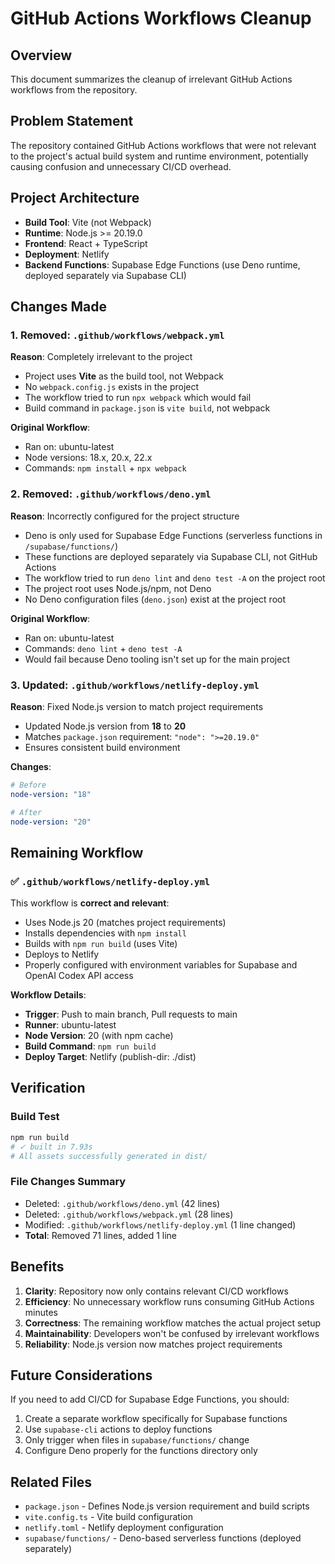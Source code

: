 # GitHub Actions Workflows Cleanup

## Overview
This document summarizes the cleanup of irrelevant GitHub Actions workflows from the repository.

## Problem Statement
The repository contained GitHub Actions workflows that were not relevant to the project's actual build system and runtime environment, potentially causing confusion and unnecessary CI/CD overhead.

## Project Architecture
- **Build Tool**: Vite (not Webpack)
- **Runtime**: Node.js >= 20.19.0
- **Frontend**: React + TypeScript
- **Deployment**: Netlify
- **Backend Functions**: Supabase Edge Functions (use Deno runtime, deployed separately via Supabase CLI)

## Changes Made

### 1. Removed: `.github/workflows/webpack.yml`
**Reason**: Completely irrelevant to the project
- Project uses **Vite** as the build tool, not Webpack
- No `webpack.config.js` exists in the project
- The workflow tried to run `npx webpack` which would fail
- Build command in `package.json` is `vite build`, not webpack

**Original Workflow**:
- Ran on: ubuntu-latest
- Node versions: 18.x, 20.x, 22.x
- Commands: `npm install` + `npx webpack`

### 2. Removed: `.github/workflows/deno.yml`
**Reason**: Incorrectly configured for the project structure
- Deno is only used for Supabase Edge Functions (serverless functions in `/supabase/functions/`)
- These functions are deployed separately via Supabase CLI, not GitHub Actions
- The workflow tried to run `deno lint` and `deno test -A` on the project root
- The project root uses Node.js/npm, not Deno
- No Deno configuration files (`deno.json`) exist at the project root

**Original Workflow**:
- Ran on: ubuntu-latest
- Commands: `deno lint` + `deno test -A`
- Would fail because Deno tooling isn't set up for the main project

### 3. Updated: `.github/workflows/netlify-deploy.yml`
**Reason**: Fixed Node.js version to match project requirements
- Updated Node.js version from **18** to **20**
- Matches `package.json` requirement: `"node": ">=20.19.0"`
- Ensures consistent build environment

**Changes**:
```yaml
# Before
node-version: "18"

# After
node-version: "20"
```

## Remaining Workflow

### ✅ `.github/workflows/netlify-deploy.yml`
This workflow is **correct and relevant**:
- Uses Node.js 20 (matches project requirements)
- Installs dependencies with `npm install`
- Builds with `npm run build` (uses Vite)
- Deploys to Netlify
- Properly configured with environment variables for Supabase and OpenAI Codex API access

**Workflow Details**:
- **Trigger**: Push to main branch, Pull requests to main
- **Runner**: ubuntu-latest
- **Node Version**: 20 (with npm cache)
- **Build Command**: `npm run build`
- **Deploy Target**: Netlify (publish-dir: ./dist)

## Verification

### Build Test
```bash
npm run build
# ✓ built in 7.93s
# All assets successfully generated in dist/
```

### File Changes Summary
- Deleted: `.github/workflows/deno.yml` (42 lines)
- Deleted: `.github/workflows/webpack.yml` (28 lines)
- Modified: `.github/workflows/netlify-deploy.yml` (1 line changed)
- **Total**: Removed 71 lines, added 1 line

## Benefits

1. **Clarity**: Repository now only contains relevant CI/CD workflows
2. **Efficiency**: No unnecessary workflow runs consuming GitHub Actions minutes
3. **Correctness**: The remaining workflow matches the actual project setup
4. **Maintainability**: Developers won't be confused by irrelevant workflows
5. **Reliability**: Node.js version now matches project requirements

## Future Considerations

If you need to add CI/CD for Supabase Edge Functions, you should:
1. Create a separate workflow specifically for Supabase functions
2. Use `supabase-cli` actions to deploy functions
3. Only trigger when files in `supabase/functions/` change
4. Configure Deno properly for the functions directory only

## Related Files
- `package.json` - Defines Node.js version requirement and build scripts
- `vite.config.ts` - Vite build configuration
- `netlify.toml` - Netlify deployment configuration
- `supabase/functions/` - Deno-based serverless functions (deployed separately)
